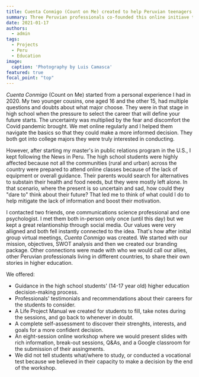 ```yaml
---
title: Cuenta Conmigo (Count on Me) created to help Peruvian teenagers navigate higher education
summary: Three Peruvian professionals co-founded this online initiave that combines self-esteem, active opportunity research, and ethics in 8-week online workshops.
date: 2021-01-17
authors:
  - admin
tags:
  - Projects
  - Peru
  - Education
image:
  caption: 'Photography by Luis Camasca'
featured: true
focal_point: "top"
---
```


*Cuenta Conmigo* (Count on Me) started from a personal experience I had in 2020. My two younger cousins, one aged 16 and the other 15, had multiple questions and doubts about what major choose. They were in that stage in high school when the pressure to select the career that will define your future starts. The uncertainty was multiplied by the fear and discomfort the Covid pandemic brought. We met online regularly and I helped them navigate the basics so that they could make a more informed decision. They both got into college majors they were truly interested in conducting. 

However, after starting my master's in public relations program in the U.S., I kept following the News in Peru. The high school students were highly affected because not all the communities (rural and urban) across the country were prepared to attend online classes because of the lack of equipment or overall guidance. Their parents would search for alternatives to substain their health and food needs, but they were mostly left alone. In that scenario, where the present is so uncertain and sad, how could they "dare to" think about their future? That led me to think of what could I do to help mitigate the lack of information and boost their motivation.

I contacted two friends, one communications science professional and one psychologist. I met them both in-person only once (until this day) but we kept a great relantionship through social media. Our values were very alligned and both fell instantly connected to the idea. That's how after initial group virtual meetings, *Cuenta Conmigo* was created. We started with our mission, objectives, SWOT analysis and then we created our branding package. Other connections were made with who we would call our allies, other Peruvian professionals living in different countries, to share their own stories in higher education.

We offered:
- Guidance in the high school students' (14-17 year old) higher education decision-making process.
- Professionals' testimonials and recommendations about their careers for the students to consider.
- A Life Project Manual we created for students to fill, take notes during the sessions, and go back to whenever in doubt.
- A complete self-assessment to discover their strenghts, interests, and goals for a more confident decision.
- An eight-session online workshop where we would present slides with rich information, break-out sessions, Q&As, and a Google classroom for the submission of their assingments.
- We did not tell students what/where to study, or conducted a vocational test because we believed in their capacity to make a decision by the end of the workshop.





